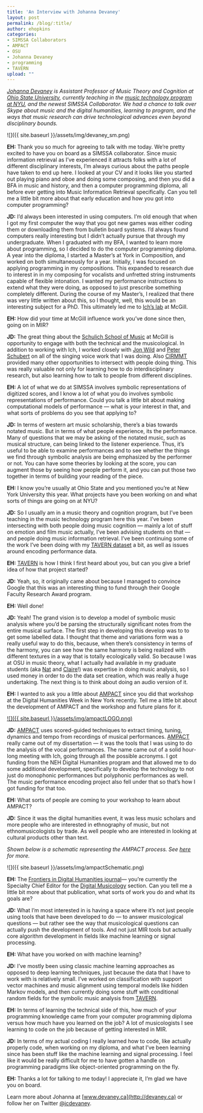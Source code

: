 ```yaml
---
title: 'An Interview with Johanna Devaney'
layout: post
permalink: /blog/:title/
author: ehopkins
categories:
- SIMSSA Collaborators
- AMPACT
- OSU
- Johanna Devaney
- programming
- TAVERN
upload: ""
---
```


_[Johanna Devaney](http://www.devaney.ca) is Assistant Professor of Music Theory and Cognition at [Ohio State University](https://music.osu.edu/people/devaney.12), currently teaching in the [music technology program at NYU](https://steinhardt.nyu.edu/music/technology), and the newest SIMSSA Collaborator. We had a chance to talk over Skype about music and the digital humanities, learning to program, and the ways that music research can drive technological advances even beyond disciplinary bounds._

![]({{ site.baseurl }}/assets/img/devaney_sm.png)


**EH:** Thank you so much for agreeing to talk with me today. We’re pretty excited to have you on board as a SIMSSA collaborator. Since music information retrieval as I’ve experienced it attracts folks with a lot of different disciplinary interests, I’m always curious about the paths people have taken to end up here. I looked at your CV and it looks like you started out playing piano and oboe and doing some composing, and then you did a BFA in music and history, and then a computer programming diploma, all before ever getting into Music Information Retrieval specifically. Can you tell me a little bit more about that early education and how you got into computer programming?

**JD:** I’d always been interested in using computers. I’m old enough that when I got my first computer the way that you got new games was either coding them or downloading them from bulletin board systems. I’d always found computers really interesting but I didn’t actually pursue that through my undergraduate. When I graduated with my BFA, I wanted to learn more about programming, so I decided to do the computer programming diploma. A year into the diploma, I started a Master’s at York in Composition, and worked on both simultaneously for a year. Initially, I was focused on applying programming in my compositions. This expanded to research due to interest in in my composing for vocalists and unfretted string instruments capable of flexible intonation. I wanted my performance instructions to extend what they were doing, as opposed to just prescribe something completely different. During the course of my Master’s, I realized that there was very little written about this, so I thought, well, this would be an interesting subject for a PhD. This ultimately led me to [Ich’s lab](http://ddmal.music.mcgill.ca/) at McGill.

**EH:** How did your time at McGill influence work you’ve done since then, going on in MIR?

**JD:** The great thing about the [Schulich School of Music](http://www.mcgill.ca/music/home) at McGill is opportunity to engage with both the technical and the musicological. In addition to working with Ich, I worked closely with [Jon Wild](http://www.mcgill.ca/music/jonathan-wild) and [Peter Schubert](http://www.mcgill.ca/music/peter-schubert) on all of the singing voice work that I was doing. Also [CIRMMT](https://www.cirmmt.org/) provided many other opportunities to intersect with people doing thing. This was really valuable not only for learning how to do interdisciplinary research, but also learning how to talk to people from different disciplines.

**EH:** A lot of what we do at SIMSSA involves symbolic representations of digitized scores, and I know a lot of what you do involves symbolic representations of performance. Could you talk a little bit about making computational models of performance — what is your interest in that, and what sorts of problems do you see that applying to?

**JD:** In terms of western art music scholarship, there’s a bias towards notated music. But in terms of what people experience, its the performance. Many of questions that we may be asking of the notated music, such as musical structure, can being linked to the listener experience. Thus, it’s useful to be able to examine performances and to see whether the things we find through symbolic analysis are being emphasized by the performer or not. You can have some theories by looking at the score, you can augment those by seeing how people perform it, and you can put those two together in terms of building your reading of the piece.

**EH:** I know you’re usually at Ohio State and you mentioned you’re at New York University this year. What projects have you been working on and what sorts of things are going on at NYU?

**JD:** So I usually am in a music theory and cognition program, but I’ve been teaching in the music technology program here this year. I’ve been intersecting with both people doing music cognition — mainly a lot of stuff on emotion and film music actually, I’ve been advising students on that — and people doing music information retrieval. I’ve been continuing some of the work I’ve been doing with my [TAVERN dataset](http://gettavern.org) a bit, as well as issues around encoding performance data.

**EH:** [TAVERN](http://gettavern.org) is how I think I first heard about you, but can you give a brief idea of how that project started?

**JD:** Yeah, so, it originally came about because I managed to convince Google that this was an interesting thing to fund through their Google Faculty Research Award program.

**EH:** Well done!

**JD:** Yeah! The grand vision is to develop a model of symbolic music analysis where you’d be parsing the structurally significant notes from the entire musical surface. The first step in developing this develop was to to get some labelled data. I thought that theme and variations form was a really useful way to do this, because, when there’s consistency in terms of the harmony, you can see how the same harmony is being realized with different textures in a way that is totally ecologically valid. So because I was at OSU in music theory, what I actually had available in my graduate students (aka [Nat](https://simssa.ca/blog/introducing-Nat) and [Claire](https://simssa.ca/blog/introducing-claire-arthur)!) was expertise in doing music analysis, so I used money in order to do the data set creation, which was really a huge undertaking. The next thing is to think about doing an audio version of it.

**EH:** I wanted to ask you a little about [AMPACT](http://ampact.tumblr.com/) since you did that workshop at the Digital Humanities Week in New York recently. Tell me a little bit about the development of AMPACT and the workshop and future plans for it.

[![]({{ site.baseurl }}/assets/img/ampactLOGO.png)](http://ampact.tumblr.com/)

**JD:** [AMPACT](http://ampact.tumblr.com/) uses scored-guided  techniques to extract timing, tuning, dynamics and tempo from recordings of musical performances. [AMPACT](http://ampact.tumblr.com/) really came out of my dissertation — it was the tools that I was using to do the analysis of the vocal performances. The name came out of a solid hour-long meeting with Ich, going through all the possible acronyms. I got funding from the NEH Digital Humanities program and that allowed me to do some additional development, specifically to develop the technology to not just do monophonic performances but polyphonic performances as well. The music performance encoding project also fell under that so that’s how I got funding for that too.

**EH:** What sorts of people are coming to your workshop to learn about AMPACT?

**JD:** Since it was the digital humanities event, it was less music scholars and more people who are interested in ethnography of music, but not ethnomusicologists by trade. As well people who are interested in looking at cultural products other than text.

_Shown below is a schematic representing the AMPACT process. See [here](http://ampact.tumblr.com/documentation) for more._

![]({{ site.baseurl }}/assets/img/ampactSchematic.png)

**EH:** The [Frontiers in Digital Humanities journal](https://www.frontiersin.org/journals/digital-humanities#)— you’re currently the Specialty Chief Editor for the [Digital Musicology](https://www.frontiersin.org/journals/digital-humanities/sections/digital-musicology#) section. Can you tell me a little bit more about that publication, what sorts of work you do and what its goals are?

**JD:** What I’m most interested in is having a space where it’s not just people using tools that have been developed to do — to answer musicological questions — but rather see the way that musicological questions can actually push the development of tools. And not just MIR tools but actually core algorithm development in fields like machine learning or signal processing.

**EH:** What have you worked on with machine learning?

**JD:** I’ve mostly been using classic machine learning approaches as opposed to deep learning techniques, just because the data that I have to work with is relatively small. I’ve worked on classification with support vector machines and music alignment using temporal models like hidden Markov models, and then currently doing some stuff with conditional random fields for the symbolic music analysis from [TAVERN](http://gettavern.org).

**EH:** In terms of learning the technical side of this, how much of your programming knowledge came from your computer programming diploma versus how much have you learned on the job? A lot of musicologists I see learning to code on the job because of getting interested in MIR.

**JD:** In terms of my actual coding I really learned how to code, like actually properly code, when working on my diploma, and what I’ve been learning since has been stuff like the machine learning and signal processing. I feel like it would be really difficult for me to have gotten a handle on programming paradigms like object-oriented programming on the fly.

**EH:** Thanks a lot for talking to me today! I appreciate it, I’m glad we have you on board.

Learn more about Johanna at [www.devaney.ca](http://devaney.ca) or follow her on Twitter [@jcdevaney](https://twitter.com/jcdevaney).
